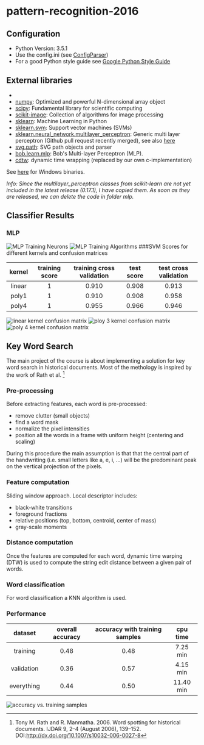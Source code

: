 # pattern-recognition-2016

## Configuration
- Python Version: 3.5.1
- Use the config.ini (see [ConfigParser])
- For a good Python style guide see [Google Python Style Guide]

## External libraries
- [cython]: cython
- [numpy]: Optimized and powerful N-dimensional array object
- [scipy]: Fundamental library for scientific computing
- [scikit-image]: Collection of algorithms for image processing
- [sklearn]: Machine Learning in Python
- [sklearn.svm]: Support vector machines (SVMs)
- [sklearn.neural_network.multilayer_perceptron]: Generic multi layer perceptron (Github pull request recently merged), see also [here](https://github.com/scikit-learn/scikit-learn/tree/master/sklearn/neural_network)
- [svg.path]: SVG path objects and parser
- [bob.learn.mlp]: Bob's Multi-layer Perceptron (MLP).
- [cdtw]: dynamic time wrapping (replaced by our own c-implementation)

See [here](http://www.lfd.uci.edu/~gohlke/pythonlibs/) for Windows binaries.

*Info: Since the multilayer_perceptron classes from scikit-learn are not yet included in the latest release (0.17.1), I have copied them. As soon as they are released, we can delete the code in folder mlp.*

## Classifier Results
### MLP                                                  
![MLP Training Neurons][fig1.1]
![MLP Training Algorithms][fig1.2]
###SVM
Scores for different kernels and confusion matrices

kernel | training score | training cross validation | test score |test cross validation
:----: | :------------: | :-----------------------: | :--------: |:-------------------:
linear | 1              | 0.910                     | 0.908      |0.913                
poly1  | 1              | 0.910                     | 0.908      |0.958                
poly4  | 1              | 0.955                     | 0.966      |0.946                

![linear kernel confusion matrix][fig2.1]
![ploy 3 kernel confusion matrix][fig2.2]
![poly 4 kernel confusion matrix][fig2.3]


## Key Word Search
The main project of the course is about implementing a solution for key word search in historical documents.
Most of the methology is inspired by the work of Rath et al. [^fn1]

### Pre-processing
Before extracting features, each word is pre-processed:
- remove clutter (small objects)
- find a word mask
- normalize the pixel intensities
- position all the words in a frame with uniform height (centering and scaling)

During this procedure the main assumption is that that the central part of the handwriting (i.e. small letters like a, e, 
i, ...) will be the predominant peak on the vertical projection of the pixels.

### Feature computation
Sliding window approach. Local descriptor includes:
- black-white transitions
- foreground fractions
- relative positions (top, bottom, centroid, center of mass)
- gray-scale moments

### Distance computation
Once the features are computed for each word, dynamic time warping (DTW) is used to compute the string edit distance 
between a given pair of words.

### Word classification
For word classification a KNN algorithm is used. 

### Performance

dataset     | overall accuracy | accuracy with training samples | cpu time 
:---------: | :--------------: | :----------------------------: | :-------: 
training    | 0.48             | 0.48                           | 7.25 min      
validation  | 0.36             | 0.57                           | 4.15 min      
everything  | 0.44             | 0.50                           | 11.40 min      

![accuracy vs. training samples][fig3.1]


[cython]: http://cython.org/
[ConfigParser]: https://docs.python.org/3/library/configparser.html
[Google Python Style Guide]: https://google.github.io/styleguide/pyguide.html
[numpy]: http://www.numpy.org/
[scipy]: http://www.scipy.org/
[scikit-image]: http://scikit-image.org/
[sklearn]: http://scikit-learn.org/
[sklearn.svm]: http://scikit-learn.org/stable/modules/svm.html
[sklearn.neural_network.multilayer_perceptron]: https://github.com/scikit-learn/scikit-learn/pull/3204
[svg.path]: https://pypi.python.org/pypi/svg.path
[bob.learn.mlp]: https://pypi.python.org/pypi/bob.learn.mlp
[editdistance]: https://github.com/aflc/editdistance
[cdtw]: https://github.com/honeyext/cdtw


[fig1.1]: https://raw.githubusercontent.com/dwettstein/pattern-recognition-2016/master/figs/mlp_neurons_630.png
[fig1.2]: https://raw.githubusercontent.com/dwettstein/pattern-recognition-2016/master/figs/mlp_main_algorithms.png

[fig2.1]: https://raw.githubusercontent.com/dwettstein/pattern-recognition-2016/master/figs/SVM_confusion-matrix_linear.png
[fig2.2]: https://raw.githubusercontent.com/dwettstein/pattern-recognition-2016/master/figs/SVM_confusion-matrix_poly_3.png
[fig2.3]: https://raw.githubusercontent.com/dwettstein/pattern-recognition-2016/master/figs/SVM_confusion-matrix_poly_4.png

[fig3.1]: https://raw.githubusercontent.com/dwettstein/pattern-recognition-2016/master/figs/kws_overall-accuracy.png

[^fn1]:Tony M. Rath and R. Manmatha. 2006. Word spotting for historical documents. IJDAR 9, 2–4 (August 2006), 139–152. DOI:http://dx.doi.org/10.1007/s10032-006-0027-8
